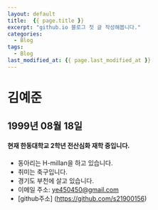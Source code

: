 ```yaml
---
layout: default
title:  {{ page.title }}
excerpt: "github.io 블로그 첫 글 작성해봅니다."
categories:
  - Blog
tags:
  - Blog
last_modified_at: {{ page.last_modified_at }}
---
```

김예준
=============================
1999년 08월 18일
---
#### 현재 한동대학교 2학년 전산심화 재학 중입니다.     
+ 동아리는 H-millan을 하고 있습니다.      
+ 취미는 축구입니다.       
+ 경기도 부천에 살고 있습니다.   
+ 이메일 주소: ye450450@gmail.com   
+ [github주소]  (https://github.com/s21900156)
